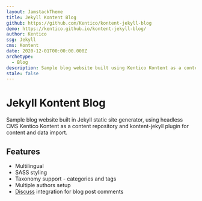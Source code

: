 ```yaml
---
layout: JamstackTheme
title: Jekyll Kontent Blog
github: https://github.com/Kentico/kontent-jekyll-blog
demo: https://kentico.github.io/kontent-jekyll-blog/
author: Kentico
ssg: Jekyll
cms: Kontent
date: 2020-12-01T00:00:00.000Z
archetype:
  - Blog
description: Sample blog website built using Kentico Kontent as a content repository.
stale: false
---
```


# Jekyll Kontent Blog

Sample blog website built in Jekyll static site generator, using headless CMS Kentico Kontent as a content repository and kontent-jekyll plugin for content and data import.

## Features

* Multilingual
* SASS styling
* Taxonomy support - categories and tags
* Multiple authors setup
* [Discuss](https://disqus.com/) integration for blog post comments
